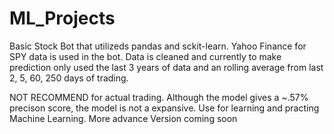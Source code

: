 # ML_Projects

Basic Stock Bot that utilizeds pandas and sckit-learn. Yahoo Finance for SPY data is used in the bot. Data is cleaned and currently to make prediction only used the last 3 years of data and an rolling average from last 2, 5, 60, 250 days of trading. 



NOT RECOMMEND for actual trading. Although the model gives a ~.57% precison score, the model is not a expansive. Use for learning and practing Machine Learning. 
More advance Version coming soon
